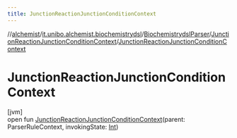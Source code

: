 ```yaml
---
title: JunctionReactionJunctionConditionContext
---
```

//[alchemist](../../../../index.html)/[it.unibo.alchemist.biochemistrydsl](../../index.html)/[BiochemistrydslParser](../index.html)/[JunctionReactionJunctionConditionContext](index.html)/[JunctionReactionJunctionConditionContext](-junction-reaction-junction-condition-context.html)



# JunctionReactionJunctionConditionContext



[jvm]\
open fun [JunctionReactionJunctionConditionContext](-junction-reaction-junction-condition-context.html)(parent: ParserRuleContext, invokingState: [Int](https://kotlinlang.org/api/latest/jvm/stdlib/kotlin/-int/index.html))




